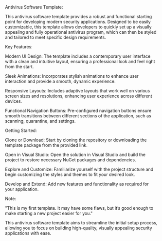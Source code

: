 Antivirus Software Template:

This antivirus software template provides a robust and functional starting point for developing modern security applications.
Designed to be easily customizable, this template allows developers to quickly set up a visually appealing and fully operational antivirus program, which can then be styled and tailored to meet specific design requirements.


Key Features:

Modern UI Design: The template includes a contemporary user interface with a clean and intuitive layout, ensuring a professional look and feel right from the start.

Sleek Animations: Incorporates stylish animations to enhance user interaction and provide a smooth, dynamic experience.

Responsive Layouts: Includes adaptive layouts that work well on various screen sizes and resolutions, enhancing user experience across different devices.

Functional Navigation Buttons: Pre-configured navigation buttons ensure smooth transitions between different sections of the application, such as scanning, quarantine, and settings.


Getting Started:

Clone or Download: Start by cloning the repository or downloading the template package from the provided link.

Open in Visual Studio: Open the solution in Visual Studio and build the project to restore necessary NuGet packages and dependencies.

Explore and Customize: Familiarize yourself with the project structure and begin customizing the styles and themes to fit your desired look.

Develop and Extend: Add new features and functionality as required for your application.


Note:

"This is my first template. It may have some flaws, but it’s good enough to make starting a new project easier for you."

This antivirus software template aims to streamline the initial setup process, allowing you to focus on building high-quality, visually appealing security applications with ease.
